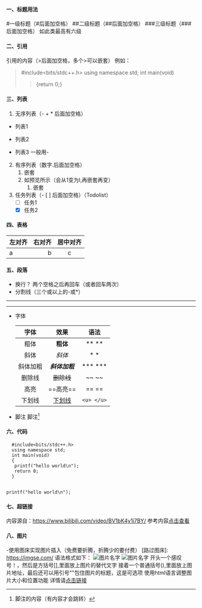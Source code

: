 #### 一、标题用法
#一级标题（#后面加空格）
##二级标题（##后面加空格）
###三级标题（###后面加空格）
如此类最高有六级
#### 二、引用
引用的内容（>后面加空格，多个>可以嵌套）
例如：
> #include<bits/stdc++.h>
> using namespace std;
> int main(void)
>> {return 0;}
#### 三、列表
1. 无序列表（- + * 后面加空格）
- 列表1
+ 列表2
* 列表3 一般用-
2. 有序列表（数字.后面加空格）
   1. 嵌套
   2. 如预览所示（会从1变为Ⅰ,再嵌套再变）
      1. 嵌套
3. 任务列表（- [ ] 后面加空格）（Todolist）
   - [ ] 任务1
   - [x] 任务2
#### 四、表格
| 左对齐 | 右对齐 | 居中对齐 |
| :- | -: | :-: |
| a | b | c |   
#### 五、段落  
- 换行？ 两个空格之后再回车（或者回车两次）
- 分割线（三个或以上的-或*）
---
***
- 字体

  | 字体 | 效果 | 语法 |
  | :-: | :-: | :-: |
  | 粗体 | **粗体** | ** ** |
  | 斜体 | *斜体* | * * |
  | 斜体加粗 | ***斜体加粗*** | *** *** |
  | 删除线 | ~~删除线~~ | ~~ ~~ |
  | 高亮 | ==高亮== | == == |
  | 下划线 | <u>下划线</u> | ``` <u> </u> ``` |

- 脚注
  脚注[^1]

#### 六、代码
```
  #include<bits/stdc++.h>
  using namespace std;
  int main(void)
  {
   printf("hello world\n");
   return 0;
  }
   
```
`printf("hello world\n");`

#### 七、超链接
   内容源自：<https://www.bilibili.com/video/BV1bK4y1i7BY/>
   参考内容[点击查看][教程]

#### 八、图片
   -使用图床实现图片插入（免费要折腾，折腾少的要付费）
   [路过图床]: https://imgse.com/
   语法格式如下：
  ![图片名字](图片地址)
  ![图片名字](图片地址 "图片标题")
   开头一个感叹号！，然后是方括号[],里面放上图片的替代文字
   接着一个普通括号(),里面放上图片地址，最后还可以用引号""包住图片的标题，这是可选项
   使用html语言调整图片大小和位置功能
   详情请[点击链接][教程]





































[教程]: https://www.bilibili.com/video/BV1bK4y1i7BY/
[^1]: 脚注的内容（有内容才会跳转）
 
